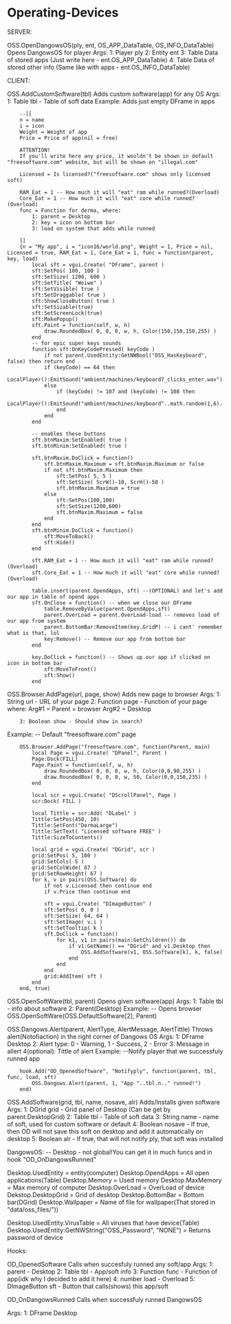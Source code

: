 # Operating-Devices

SERVER:

OSS.OpenDangowsOS(ply, ent, OS_APP_DataTable, OS_INFO_DataTable)
Opens DangowsOS for player
Args:
		1: Player ply
		2: Entity ent
		3: Table Data of stored apps (Just write here - ent.OS_APP_DataTable)
		4: Table Data of stored other info (Same like with apps - ent.OS_INFO_DataTable)

CLIENT:

OSS.AddCustomSoftware(tbl)
Adds custom software(app) for any OS
Args:
		1: Table tbl - Table of soft data
Example:
		Adds just empty DFrame in apps

		--[[
		n = name
		i = icon
		Weight = Weight of app
		Price = Price of app(nil = free)
		
		ATTENTION!
		If you'll write here any price, it wouldn't be shown in default "freesoftware.com" website, but will be shown on "illegal.com"

		Licensed = Is licensed?("freesoftware.com" shows only licensed soft)

		RAM_Eat = 1 -- How much it will "eat" ram while runned?(Overload)
		Core_Eat = 1 -- How much it will "eat" core while runned?(Overload)
		func = Function for derma, where:
			1: parent = Desktop
			2: key = icon on bottom bar
			3: load on system that adds while runned

		]]
		{n = "My app", i = "icon16/world.png", Weight = 1, Price = nil, Licensed = true, RAM_Eat = 1, Core_Eat = 1, func = function(parent, key, load)
			local sft = vgui.Create( "DFrame", parent )
			sft:SetPos( 100, 100 )
			sft:SetSize( 1200, 600 )
			sft:SetTitle( "Woiwe" )
			sft:SetVisible( true )
			sft:SetDraggable( true )
			sft:ShowCloseButton( true )
			sft:SetSizable(true)
			sft:SetScreenLock(true)
			sft:MakePopup()
			sft.Paint = function(self, w, h)
				draw.RoundedBox( 0, 0, 0, w, h, Color(150,150,150,255) )
			end
			-- for epic super keys sounds
			function sft:OnKeyCodePressed( keyCode )
				if not parent.UsedEntity:GetNWBool("OSS_HasKeyboard", false) then return end
				if (keyCode) == 64 then
					LocalPlayer():EmitSound("ambient/machines/keyboard7_clicks_enter.wav")
				else
					if (keyCode) != 107 and (keyCode) != 108 then
						LocalPlayer():EmitSound("ambient/machines/keyboard"..math.random(1,6).."_clicks.wav")
					end
				end
			end

			-- enables these buttons
			sft.btnMaxim:SetEnabled( true )
			sft.btnMinim:SetEnabled( true )

			sft.btnMaxim.DoClick = function()
				sft.btnMaxim.Maximum = sft.btnMaxim.Maximum or false
				if not sft.btnMaxim.Maximum then
					sft:SetPos( 5, 5 )
					sft:SetSize( ScrW()-10, ScrH()-50 )
					sft.btnMaxim.Maximum = true
				else
					sft:SetPos(100,100)
					sft:SetSize(1200,600)
					sft.btnMaxim.Maximum = false
				end
			end
			sft.btnMinim.DoClick = function()
				sft:MoveToBack()
				sft:Hide()
			end

			sft.RAM_Eat = 1 -- How much it will "eat" ram while runned?(Overload)
			sft.Core_Eat = 1 -- How much it will "eat" core while runned?(Overload)

			table.insert(parent.OpendApps, sft) --(OPTIONAL) and let's add our app in table of opend apps
			sft.OnClose = function() -- when we close our DFrame
				table.RemoveByValue(parent.OpendApps,sft)
				parent.OverLoad = parent.OverLoad-load -- removes load of our app from system
				parent.BottomBar:RemoveItem(key.GridP) -- i cant' remember what is that, lol
				key:Remove() -- Remove our app from bottom bar
			end

			key.DoClick = function() -- Shows up our app if clicked on icon in bottom bar
				sft:MoveToFront()
				sft:Show()
			end

OSS.Browser.AddPage(url, page, show)
Adds new page to browser
Args:
		1: String url - URL of your page
		2: Function page - Function of your page where:
			Arg#1 = Parent = browser
			Arg#2 = Desktop

		3: Boolean show - Should show in search?

Example:
		-- Default "freesoftware.com" page

		OSS.Browser.AddPage("freesoftware.com", function(Parent, main)
			local Page = vgui.Create( "DPanel", Parent )
			Page:Dock(FILL)
			Page.Paint = function(self, w, h)
				draw.RoundedBox( 0, 0, 0, w, h, Color(0,0,90,255) )
				draw.RoundedBox( 0, 0, 0, w, 50, Color(0,0,150,235) )
			end

			local scr = vgui.Create( "DScrollPanel", Page )
			scr:Dock( FILL )

			local Tittle = scr:Add( "DLabel" )
			Tittle:SetPos(450, 10)
			Tittle:SetFont("DermaLarge")
			Tittle:SetText( "Licensed software FREE" )
			Tittle:SizeToContents()

			local grid = vgui.Create( "DGrid", scr )
			grid:SetPos( 5, 100 )
			grid:SetCols( 5 )
			grid:SetColWide( 67 )
			grid:SetRowHeight( 67 )
			for k, v in pairs(OSS.Software) do
				if not v.Licensed then continue end
				if v.Price then continue end

				sft = vgui.Create( "DImageButton" )
				sft:SetPos( 0, 0 )
				sft:SetSize( 64, 64 )
				sft:SetImage( v.i )
				sft:SetTooltip( k )
				sft.DoClick = function()
					for k1, v1 in pairs(main:GetChildren()) do
						if v1:GetName() == "DGrid" and v1.Desktop then
							OSS.AddSoftware(v1, OSS.Software[k], k, false)
						end
					end
				end
				grid:AddItem( sft )
			end
		end, true)

OSS.OpenSoftWare(tbl, parent)
Opens given software(app)
Args:
		1: Table tbl - info about software
		2: Parent(Desktop)
Example:
		-- Opens browser
		OSS.OpenSoftWare(OSS.DefaultSoftware[2], Parent)

OSS.Dangows.Alert(parent, AlertType, AlertMessage, AlertTittle)
Throws alert(Notofiaction) in the right corner of Dangows OS
Args:
		1: DFrame Desktop
		2: Alert type: 0 - Warning, 1 - Success, 2 - Error
		3: Message in allert
		4(optional): Tittle of alert
Example:
		--Notify player that we successfuly runned app

		hook.Add("OD_OpenedSoftware", "Notifyply", function(parent, tbl, func, load, sft)
			OSS.Dangows.Alert(parent, 1, "App "..tbl.n.." runned!")
		end)	
	
OSS.AddSoftware(grid, tbl, name, nosave, alr)
Adds/Installs given software
Args:
		1: DGrid grid - Grid panel of Desktop (Can be get by parent.DesktopGrid)
		2: Table tbl - Table of soft data
		3: String name - name of soft, used for custom software or default
		4: Boolean nosave - If true, then OD will not save this soft on desktop and add it automatically on desktop
		5: Boolean alr - If true, that will not notify ply, that soft was installed

DangowsOS:
-- Desktop - not global!You can get it in much funcs and in hook "OD_OnDangowsRunned"

Desktop.UsedEntity = entity(computer)
Desktop.OpendApps = All open applications(Table)
Desktop.Memory = Used memory
Desktop.MaxMemory = Max memory of computer
Desktop.OverLoad = OverLoad of device
Dekstop.DesktopGrid = Grid of desktop
Desktop.BottomBar = Bottom bar(DGrid)
Desktop.Wallpaper = Name of file for wallpaper(That stored in "data/oss_files/"))
 
Desktop.UsedEntity.VirusTable = All viruses that have device(Table)
Desktop.UsedEntity:GetNWString("OSS_Password", "NONE") = Returns password of device

Hooks:

OD_OpenedSoftware
Calls when succesfuly runned any soft/app
Args:
		1: parent - Desktop
		2: Table tbl - App/soft info
		3: Function func - Function of app(idk why I decided to add it here)
		4: number load - Overload
		5: DImageButton sft - Button that calls(shows) this app/soft

OD_OnDangowsRunned
Calls when successfuly runned DangowsOS

Args:
		1: DFrame Desktop 
